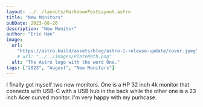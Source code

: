 ```yaml
---
layout: ../../layouts/MarkdownPostLayout.astro
title: "New Monitors"
pubDate: 2023-08-26
description: "New Monitor"
author: "Eric Han"
image:
  url:
    "https://astro.build/assets/blog/astro-1-release-update/cover.jpeg"
    # url: "../../images/PlateMath.png"
  alt: "The Astro logo with the word One."
tags: ["2023", "August", "New Monitors"]
---
```


I finally got myself two new monitors. One is a HP 32 inch 4k monitor that connects with USB-C with a USB hub in the back while the other one is a 23 inch Acer curved monitor. I'm very happy with my purhcase.
